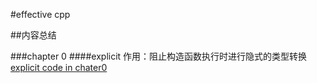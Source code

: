 #effective cpp

##内容总结
 
 
###chapter 0 
####explicit
 作用：阻止构造函数执行时进行隐式的类型转换
 [explicit code in chater0](https://github.com/wyj1239630590/effectivecpp/tree/master/explicit)
